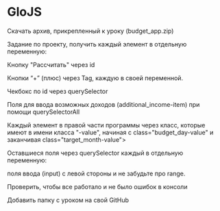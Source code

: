 # GloJS
Скачать архив, прикрепленный к уроку (budget_app.zip)



Задание по проекту, получить каждый элемент в отдельную переменную:



Кнопку "Рассчитать" через id

Кнопки “+” (плюс) через Tag, каждую в своей переменной. 

Чекбокс по id через querySelector

Поля для ввода возможных доходов (additional_income-item) при помощи querySelectorAll

Каждый элемент в правой части программы через класс, которые имеют в имени класса "-value", начиная с class="budget_day-value" и заканчивая class="target_month-value">

Оставшиеся поля через querySelector каждый в отдельную переменную:

поля ввода (input) с левой стороны и не забудьте про range.




Проверить, чтобы все работало и не было ошибок в консоли



Добавить папку с уроком на свой GitHub
